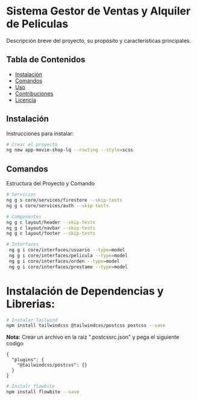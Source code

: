 # Sistema Gestor de Ventas y Alquiler de Peliculas

Descripción breve del proyecto, su propósito y características principales.

## Tabla de Contenidos
- [Instalación](#instalación)
- [Comandos](#comandos)
- [Uso](#uso)
- [Contribuciones](#contribuciones)
- [Licencia](#licencia)

## Instalación

Instrucciones para instalar:

```bash
# Crear el proyecto
ng new app-movie-shop-lq --routing --style=scss
```

## Comandos

Estructura del Proyecto y Comando

```bash
# Servicios
ng g s core/services/firestore --skip-tests
ng g s core/services/auth --skip-tests
```
```bash
# Componentes
ng g c layout/header --skip-tests
ng g c layout/navbar --skip-tests
ng g c layout/footer --skip-tests
```
```bash
# Interfaces
 ng g i core/interfaces/usuario --type=model
 ng g i core/interfaces/pelicula --type=model 
 ng g i core/interfaces/orden --type=model
 ng g i core/interfaces/prestamo --type=model
```

# Instalación de Dependencias y Librerias:
 
```bash
# Instalar Tailwind
npm install tailwindcss @tailwindcss/postcss postcss --save
```
**Nota:**  Crear un archivo en la raiz ".postcssrc.json" y pega el siguiente codigo
```
{
  "plugins": {
    "@tailwindcss/postcss": {}
  }
}

```

```bash
# Instalr flowbite
npm install flowbite --save

```
